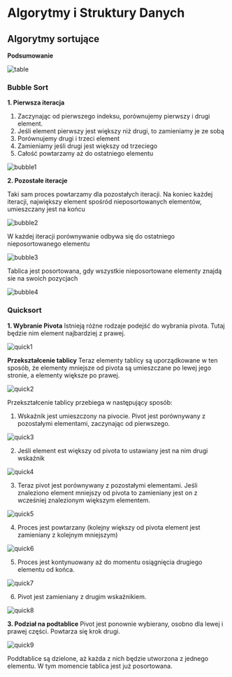 # Algorytmy i Struktury Danych

## Algorytmy sortujące
**Podsumowanie**

![table](images/table.png)



### Bubble Sort
**1. Pierwsza iteracja**
1. Zaczynając od pierwszego indeksu, porównujemy pierwszy i drugi element.
2. Jeśli element pierwszy jest większy niż drugi, to zamieniamy je ze sobą
3. Porównujemy drugi i trzeci element
4. Zamieniamy jeśli drugi jest większy od trzeciego
5. Całość powtarzamy aż do ostatniego elementu

![bubble1](images/bubble1.png)

**2. Pozostałe iteracje**

Taki sam proces powtarzamy dla pozostałych iteracji.
Na koniec każdej iteracji, największy element spośród nieposortowanych elementów, umieszczany jest na końcu

![bubble2](images/bubble2.png)

W każdej iteracji porównywanie odbywa się do ostatniego nieposortowanego elementu

![bubble3](images/bubble3.png)

Tablica jest posortowana, gdy wszystkie nieposortowane elementy znajdą sie na swoich pozycjach

![bubble4](images/bubble4.png)

### Quicksort
**1. Wybranie Pivota**
Istnieją różne rodzaje podejść do wybrania pivota. Tutaj będzie nim element najbardziej z prawej.

![quick1](images/quick1.png)

**Przekształcenie tablicy**
Teraz elementy tablicy są uporządkowane w ten sposób, że elementy mniejsze od pivota są umieszczane po lewej jego stronie, a elementy większe po prawej.

![quick2](images/quick2.png)

Przekształcenie tablicy przebiega w następujący sposób:
1. Wskaźnik jest umieszczony na pivocie. Pivot jest porównywany z pozostałymi elementami, zaczynając od pierwszego.

![quick3](images/quick3.png)

2. Jeśli element est większy od pivota to ustawiany jest na nim drugi wskaźnik

![quick4](images/quick4.png)

3. Teraz pivot jest porównywany z pozostałymi elementami. Jeśli znaleziono element mniejszy od pivota to zamieniany jest on z wcześniej znalezionym większym elementem.

![quick5](images/quick5.png)

4. Proces jest powtarzany (kolejny większy od pivota element jest zamieniany z kolejnym mniejszym)

![quick6](images/quick6.png)

5. Proces jest kontynuowany aż do momentu osiągnięcia drugiego elementu od końca.

![quick7](images/quick7.png)

6. Pivot jest zamieniany z drugim wskaźnikiem.

![quick8](images/quick8.png)

**3. Podział na podtablice**
Pivot jest ponownie wybierany, osobno dla lewej i prawej części. Powtarza się krok drugi.

![quick9](images/quick9.png)

Poddtablice są dzielone, aż każda z nich będzie utworzona z jednego elementu. W tym momencie tablica jest już posortowana.